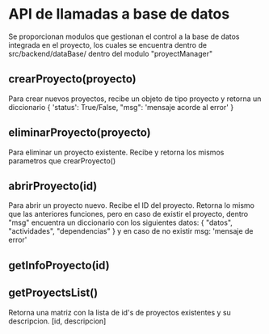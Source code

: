# API de llamadas a base de datos 
Se proporcionan modulos que gestionan el control a la base de datos integrada en el proyecto,
los cuales se encuentra dentro de src/backend/dataBase/ dentro del modulo "proyectManager"

##  crearProyecto(proyecto) 
Para crear nuevos proyectos, recibe un objeto de tipo proyecto y retorna un diccionario {
'status': True/False, "msg": 'mensaje acorde al error'
}

##  eliminarProyecto(proyecto) 
Para eliminar un proyecto existente. Recibe y retorna los mismos parametros que crearProyecto()

##  abrirProyecto(id) 
Para abrir un proyecto nuevo. Recibe el ID del proyecto. Retorna lo mismo que las anteriores funciones, pero en
caso de existir el proyecto, dentro "msg" encuentra un diccionario con los siguientes datos:
{ "datos", "actividades", "dependencias" } y en caso de no existir msg: 'mensaje de error'

##  getInfoProyecto(id)
    
##  getProyectsList()
Retorna una matriz con la lista de id's de proyectos existentes y su descripcion.
[id, descripcion]
 
